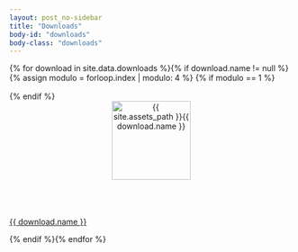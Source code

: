 ```yaml
---
layout: post_no-sidebar
title: "Downloads"
body-id: "downloads"
body-class: "downloads"
---
```


<div class="p-strip is-shallow u-no-padding--top">
  <div class="row u-equal-height">
  {% for download in site.data.downloads %}{% if download.name != null %}{% assign modulo = forloop.index | modulo: 4 %}
  {% if modulo == 1 %}
  </div>
  <div class="row u-equal-height" style="padding-top: 1rem;">
  {% endif %}
    <div class="col-3 col-medium-3 p-card u-align--center">
      <header class="p-card__header u-vertically-center u-align--center" style="min-height: 150px;">
        <a href="{{ download.download }}"><img src="{{ download.image }}" alt="{{ site.assets_path }}{{ download.name }}" class="brand-canonical channel-web element-logo voice-canonical" width="140" /></a>
      </header>
      <p class="p-card__content"><a href="{{ download.download }}">{{ download.name }}</a></p>
    </div>
  {% endif %}{% endfor %}
  </div>
</div>
